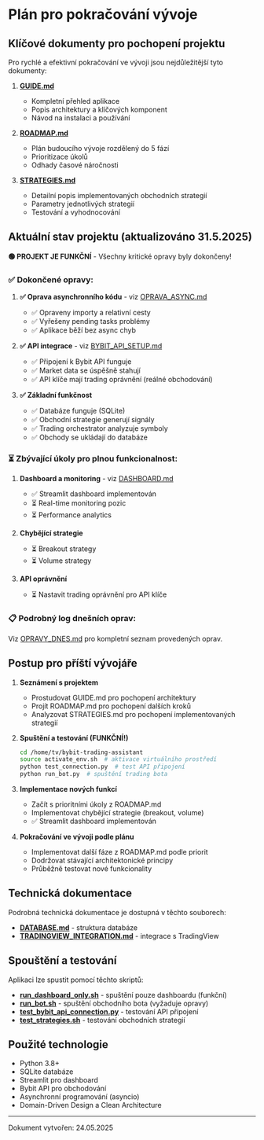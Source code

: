 # Plán pro pokračování vývoje

## Klíčové dokumenty pro pochopení projektu

Pro rychlé a efektivní pokračování ve vývoji jsou nejdůležitější tyto dokumenty:

1. **[GUIDE.md](/home/tv/bybit-trading-assistant/docs/GUIDE.md)**
   - Kompletní přehled aplikace
   - Popis architektury a klíčových komponent
   - Návod na instalaci a používání

2. **[ROADMAP.md](/home/tv/bybit-trading-assistant/ROADMAP.md)**
   - Plán budoucího vývoje rozdělený do 5 fází
   - Prioritizace úkolů
   - Odhady časové náročnosti

3. **[STRATEGIES.md](/home/tv/bybit-trading-assistant/docs/STRATEGIES.md)**
   - Detailní popis implementovaných obchodních strategií
   - Parametry jednotlivých strategií
   - Testování a vyhodnocování

## Aktuální stav projektu (aktualizováno 31.5.2025)

**🟢 PROJEKT JE FUNKČNÍ** - Všechny kritické opravy byly dokončeny!

### ✅ **Dokončené opravy:**

1. **✅ Oprava asynchronního kódu** - viz [OPRAVA_ASYNC.md](/home/tv/bybit-trading-assistant/OPRAVA_ASYNC.md)
   - ✅ Opraveny importy a relativní cesty
   - ✅ Vyřešeny pending tasks problémy
   - ✅ Aplikace běží bez async chyb

2. **✅ API integrace** - viz [BYBIT_API_SETUP.md](/home/tv/bybit-trading-assistant/BYBIT_API_SETUP.md)
   - ✅ Připojení k Bybit API funguje
   - ✅ Market data se úspěšně stahují
   - ✅ API klíče mají trading oprávnění (reálné obchodování)

3. **✅ Základní funkčnost**
   - ✅ Databáze funguje (SQLite)
   - ✅ Obchodní strategie generují signály
   - ✅ Trading orchestrator analyzuje symboly
   - ✅ Obchody se ukládají do databáze

### ⏳ **Zbývající úkoly pro plnou funkcionalnost:**

1. **Dashboard a monitoring** - viz [DASHBOARD.md](docs/DASHBOARD.md)
   - ✅ Streamlit dashboard implementován
   - ⏳ Real-time monitoring pozic
   - ⏳ Performance analytics

2. **Chybějící strategie**
   - ⏳ Breakout strategy
   - ⏳ Volume strategy

3. **API oprávnění**
   - ⏳ Nastavit trading oprávnění pro API klíče

### 📋 **Podrobný log dnešních oprav:**
Viz [OPRAVY_DNES.md](/home/tv/bybit-trading-assistant/OPRAVY_DNES.md) pro kompletní seznam provedených oprav.

## Postup pro příští vývojáře

1. **Seznámení s projektem**
   - Prostudovat GUIDE.md pro pochopení architektury
   - Projít ROADMAP.md pro pochopení dalších kroků
   - Analyzovat STRATEGIES.md pro pochopení implementovaných strategií

2. **Spuštění a testování (FUNKČNÍ!)**
   ```bash
   cd /home/tv/bybit-trading-assistant
   source activate_env.sh  # aktivace virtuálního prostředí
   python test_connection.py  # test API připojení
   python run_bot.py  # spuštění trading bota
   ```

3. **Implementace nových funkcí**
   - Začít s prioritními úkoly z ROADMAP.md
   - Implementovat chybějící strategie (breakout, volume)
   - ✅ Streamlit dashboard implementován

3. **Pokračování ve vývoji podle plánu**
   - Implementovat další fáze z ROADMAP.md podle priorit
   - Dodržovat stávající architektonické principy
   - Průběžně testovat nové funkcionality

## Technická dokumentace

Podrobná technická dokumentace je dostupná v těchto souborech:

- **[DATABASE.md](/home/tv/bybit-trading-assistant/docs/DATABASE.md)** - struktura databáze
- **[TRADINGVIEW_INTEGRATION.md](/home/tv/bybit-trading-assistant/docs/TRADINGVIEW_INTEGRATION.md)** - integrace s TradingView

## Spouštění a testování

Aplikaci lze spustit pomocí těchto skriptů:

- **[run_dashboard_only.sh](/home/tv/bybit-trading-assistant/run_dashboard_only.sh)** - spuštění pouze dashboardu (funkční)
- **[run_bot.sh](/home/tv/bybit-trading-assistant/run_bot.sh)** - spuštění obchodního bota (vyžaduje opravy)
- **[test_bybit_api_connection.py](/home/tv/bybit-trading-assistant/test_bybit_api_connection.py)** - testování API připojení
- **[test_strategies.sh](/home/tv/bybit-trading-assistant/test_strategies.sh)** - testování obchodních strategií

## Použité technologie

- Python 3.8+
- SQLite databáze
- Streamlit pro dashboard
- Bybit API pro obchodování
- Asynchronní programování (asyncio)
- Domain-Driven Design a Clean Architecture

---

Dokument vytvořen: 24.05.2025